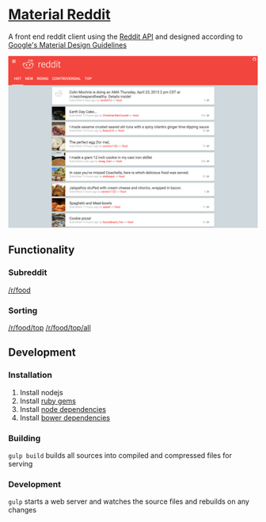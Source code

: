 # [Material Reddit](http://materialreddit.com)
A front end reddit client using the [Reddit API](https://www.reddit.com/dev/api) and designed according to [Google's Material Design Guidelines](http://www.google.com/design/spec/material-design/introduction.html)

![screenshot](public/images/screenshot.png?raw=true)

## Functionality
### Subreddit
[/r/food](http://materialreddit.com/r/food)

### Sorting
[/r/food/top](http://materialreddit.com/r/food/top)
[/r/food/top/all](http://materialreddit.com/r/food/top/all)

## Development
### Installation
1. Install nodejs
2. Install [ruby gems](Gemfile)
3. Install [node dependencies](package.json)
4. Install [bower dependencies](bower.json)

### Building
`gulp build` builds all sources into compiled and compressed files for serving

### Development
`gulp` starts a web server and watches the source files and rebuilds on any changes
